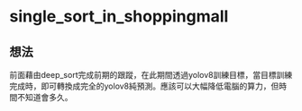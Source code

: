 # single_sort_in_shoppingmall

## 想法
前面藉由deep_sort完成前期的跟蹤，在此期間透過yolov8訓練目標，當目標訓練完成時，即可轉換成完全的yolov8純預測。應該可以大幅降低電腦的算力，但時間不知道會多久。  
